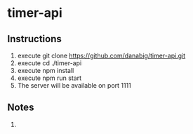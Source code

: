 # timer-api
## Instructions
1. execute git clone https://github.com/danabig/timer-api.git
2. execute cd ./timer-api
3. execute npm install
4. execute npm run start
5. The server will be available on port 1111

## Notes
1. 
